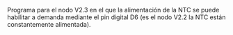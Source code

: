 Programa para el nodo V2.3 en el que la alimentación de la NTC se puede habilitar a demanda mediante el pin digital D6 (es el nodo V2.2 la NTC están constantemente alimentada).
